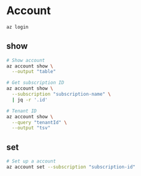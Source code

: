# Account

```sh
az login
```

## show

```sh
# Show account
az account show \
  --output "table"

# Get subscription ID
az account show \
  --subscription "subscription-name" \
  | jq -r '.id'

# Tenant ID
az account show \
  --query "tenantId" \
  --output "tsv"
```

## set

```sh
# Set up a account
az account set --subscription "subscription-id"
```
